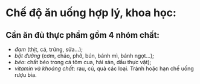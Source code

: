 # Chế độ ăn uống hợp lý, khoa học:
## Cần ăn đủ thực phẩm gồm 4 nhóm chất:
- *đạm* (thịt, cá, trứng, sữa...);
- *bột đường* (cơm, cháo, phở, bún, bánh mì, bánh ngọt...);
- *béo*: chất béo trong cá tôm cua, hải sản, dầu thực vật);
- *vitamin và khoáng chất*: rau, củ, quả các loại. Tránh hoặc hạn chế uống rượu bia.
